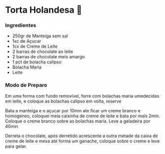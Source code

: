 # Torta Holandesa :chocolate_bar:

### **Ingredientes**

- 250gr de Manteiga sem sal
- 1xc de Açucar
- 1cx de Creme de Leite
- 2 barras de chocolate ao leite
- 2 barras de chocolate meio amargo
- 1 pct de bolacha calipso
- Bolacha Maria
- Leite



### Modo de Preparo

Em uma forma com fundo removível, forre com bolachas maria umedecidas em leite, e coloque as bolachas calipso em volta, reserve

Bata a manteiga e o açucar por 10min ate ficar um creme branco e homogeneo, coloquei meia caixinha de creme de leite e bata por mais 2min. Coloque o creme branco sobre as bolachas maria. Leve a geladeira por 40min

Derreta o chocolate, após derretido acrescente a outra metade da caixa de creme de leite e mexa até forma um ganache, coloque sobre o creme e leve para gelar.









​                          
